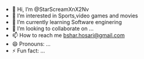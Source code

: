 - 👋 Hi, I’m @StarScreamXnX2Nv
- 👀 I’m interested in Sports,video games and movies
- 🌱 I’m currently learning Software enginering
- 💞️ I’m looking to collaborate on ...
- 📫 How to reach me bshar.hosari@gmail.com
- 😄 Pronouns: ...
- ⚡ Fun fact: ...

<!---
StarScreamXnX2Nv/StarScreamXnX2Nv is a ✨ special ✨ repository because its `README.md` (this file) appears on your GitHub profile.
You can click the Preview link to take a look at your changes.
--->
